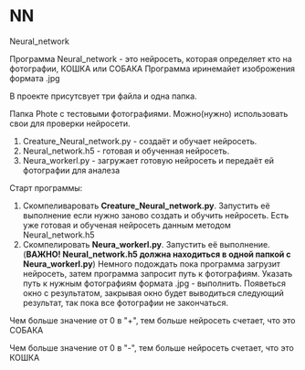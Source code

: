 # NN
Neural_network



Программа Neural_network - это нейросеть, которая определяет кто на фотографии, КОШКА или СОБАКА
Программа иринемайет изоброжения формата .jpg

В проекте присутсвует три файла и одна папка.

Папка Phote с тестовыми фотографиями. Можно(нужно) использовать свои для проверки нейросети.

1. Сreature_Neural_network.py - создаёт и обучает нейросеть.
2. Neural_network.h5 - готовая и обученная нейросеть.
3. Neura_workerl.py - загружает готовую нейросеть и передаёт ей фотографии для аналеза


Старт программы:
1. Скомпеливаровать __Сreature_Neural_network.py__. Запустить её выполнение если нужно заново создать и обучить нейросеть. Есть уже готовая и обученая нейросеть данным методом Neural_network.h5 
2. Скомпелировать __Neura_workerl.py__. Запустить её выполнение. (__ВАЖНО! Neural_network.h5 должна находиться в одной папкой с Neura_workerl.py__) Немного подождать пока программа загрузит нейросеть, затем программа запросит путь к фотографиям. Указать путь к нужным фотографиям формата .jpg - выполнить. Появеться окно с результатом, закрывая окно будет выводиться следующий результат, так пока все фотографии не закончаться. 

Чем больше значение от 0 в "+", тем больше нейросеть счетает, что это СОБАКА

Чем больше значение от 0 в "-", тем больше нейросеть счетает, что это КОШКА
